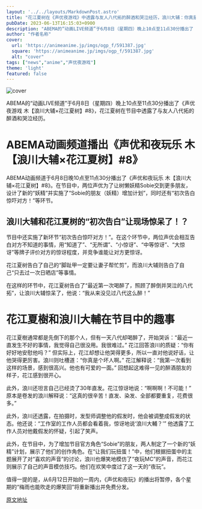 ```yaml
---
layout: '../../layouts/MarkdownPost.astro'
title: "花江夏树在《声优夜游戏》中透露与友人八代拓的醉酒和哭泣经历，浪川大辅：你真是个坏家伙啊【声优夜游戏】"
pubDate: 2023-06-13T16:15:03+0900
description: "ABEMA的“动画LIVE频道”于6月8日（星期四）晚上10点至11点30分播出了《声优夜游戏 木【浪川大辅×花江夏树】#8》，花江夏树在节目中透露了与友人八代拓的醉酒和哭泣经历。"
author: "作者名称"
cover:
  url: 'https://animeanime.jp/imgs/ogp_f/591387.jpg'
  square: 'https://animeanime.jp/imgs/ogp_f/591387.jpg'
  alt: "cover"
tags: ["news","anime","声优夜游戏"]
theme: 'light'
featured: false
---
```


![cover](https://animeanime.jp/imgs/ogp_f/591387.jpg)

ABEMA的“动画LIVE频道”于6月8日（星期四）晚上10点至11点30分播出了《声优夜游戏 木【浪川大辅×花江夏树】#8》，花江夏树在节目中透露了与友人八代拓的醉酒和哭泣经历。

# ABEMA动画频道播出《声优和夜玩乐 木【浪川大辅×花江夏树】#8》

ABEMA动画频道于6月8日晚10点至11点30分播出了《声优和夜玩乐 木【浪川大辅×花江夏树】#8》。在节目中，两位声优为了让树懒妖精Sobie交到更多朋友，设计了新的“妖精”并实施了“Sobie的朋友（妖精）增加计划”，同时还有“初次告白惊吓对方！”等环节。

## 浪川大辅和花江夏树的“初次告白”让现场惊呆了！？

节目中还实施了新环节“初次告白惊吓对方！”。在这个环节中，两位声优会相互告白对方不知道的事情，用“知道了”、“无所谓”、“小惊讶”、“中等惊讶”、“大惊讶”等牌子评价对方的惊讶程度，并竞争谁能让对方更惊讶。

花江夏树告白了自己的“脚趾甲一定要让妻子帮忙剪”，而浪川大辅则告白了自己“只去过一次日晒店”等事情。

在这样的环节中，花江夏树告白了“最近第一次喝醉了，照顾了醉倒并哭泣的八代拓”，让浪川大辅惊呆了，他说：“我从来没见过八代这么醉！”
# 花江夏樹和浪川大輔在节目中的趣事

花江夏樹通常都是先倒下的那个人，但有一天八代却喝醉了，开始哭诉：“最近一直发生不好的事情，我觉得自己很没用。我很难过。” 花江回答浪川的质疑：“你有好好地安慰他吗？” 但实际上，花江却想让他哭得更多，所以一直对他说好话，让他哭得更厉害。浪川则吐槽道：“你真是个坏人啊。” 花江解释说：“我第一次看到这样的场景，感到很高兴。他也有可爱的一面。” 回想起这难得一见的醉酒朋友的样子，花江感到很开心。

此外，浪川还坦言自己已经烫了30年直发。花江惊讶地说：“啊啊啊！不可能！” 原本是卷发的浪川解释说：“这真的很辛苦！直发、染发、全部都要重复，花费很多。” 

此外，浪川还透露，在拍摄时，发型师调整他的假发时，他会被调整成假发的状态。他还说：“工作室的工作人员都会看着我，惊讶地说‘浪川大輔？’” 他透露了工作人员对他戴假发的怀疑，引起了笑声。

此外，在节目中，为了增加节目官方角色“Sobie”的朋友，两人制定了一个新的“妖精”计划，展示了他们的创作角色。在“让我们玩扭蛋！”中，他们根据扭蛋中的主题展开了对“喜欢的声音”的讨论，浪川也爆笑地模仿了“夜玩MC”的声音，而花江则展示了自己的声音模仿技巧。他们在欢笑中度过了这一天的“夜玩”。

值得一提的是，从6月12日开始的一周内，《声优和夜玩》的播出将暂停，各个星期的“梅雨也能吹走的爆笑回”将重新播出并免费分发。

  [原文地址](https://animeanime.jp/article/2023/06/13/77895.html)